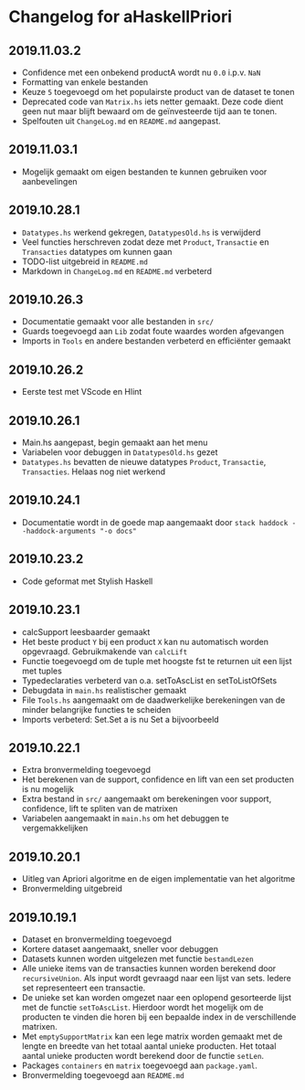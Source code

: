 # Changelog for aHaskellPriori

## 2019.11.03.2

- Confidence met een onbekend productA wordt nu `0.0` i.p.v. `NaN`
- Formatting van enkele bestanden
- Keuze `5` toegevoegd om het populairste product van de dataset te tonen
- Deprecated code van `Matrix.hs` iets netter gemaakt. Deze code dient geen nut maar blijft bewaard om de geïnvesteerde tijd aan te tonen.
- Spelfouten uit `ChangeLog.md` en `README.md` aangepast.

## 2019.11.03.1

- Mogelijk gemaakt om eigen bestanden te kunnen gebruiken voor aanbevelingen

## 2019.10.28.1

- `Datatypes.hs` werkend gekregen, `DatatypesOld.hs` is verwijderd
- Veel functies herschreven zodat deze met `Product`, `Transactie` en `Transacties` datatypes om kunnen gaan
- TODO-list uitgebreid in `README.md`
- Markdown in `ChangeLog.md` en `README.md` verbeterd

## 2019.10.26.3

- Documentatie gemaakt voor alle bestanden in `src/`
- Guards toegevoegd aan `Lib` zodat foute waardes worden afgevangen
- Imports in `Tools` en andere bestanden verbeterd en efficiënter gemaakt

## 2019.10.26.2

- Eerste test met VScode en Hlint

## 2019.10.26.1

- Main.hs aangepast, begin gemaakt aan het menu
- Variabelen voor debuggen in `DatatypesOld.hs` gezet
- `Datatypes.hs` bevatten de nieuwe datatypes `Product`, `Transactie`, `Transacties`. Helaas nog niet werkend

## 2019.10.24.1

- Documentatie wordt in de goede map aangemaakt door `stack haddock --haddock-arguments "-o docs"`

## 2019.10.23.2

- Code geformat met Stylish Haskell

## 2019.10.23.1

- calcSupport leesbaarder gemaakt
- Het beste product `Y` bij een product `X` kan nu automatisch worden opgevraagd. Gebruikmakende van `calcLift`
- Functie toegevoegd om de tuple met hoogste fst te returnen uit een lijst met tuples
- Typedeclaraties verbeterd van o.a. setToAscList en setToListOfSets
- Debugdata in `main.hs` realistischer gemaakt
- File `Tools.hs` aangemaakt om de daadwerkelijke berekeningen van de minder belangrijke functies te scheiden
- Imports verbeterd: Set.Set a is nu Set a bijvoorbeeld

## 2019.10.22.1

- Extra bronvermelding toegevoegd
- Het berekenen van de support, confidence en lift van een set producten is nu mogelijk
- Extra bestand in `src/` aangemaakt om berekeningen voor support, confidence, lift te spliten van de matrixen
- Variabelen aangemaakt in `main.hs` om het debuggen te vergemakkelijken

## 2019.10.20.1

- Uitleg van Apriori algoritme en de eigen implementatie van het algoritme
- Bronvermelding uitgebreid

## 2019.10.19.1

- Dataset en bronvermelding toegevoegd
- Kortere dataset aangemaakt, sneller voor debuggen
- Datasets kunnen worden uitgelezen met functie `bestandLezen`
- Alle unieke items van de transacties kunnen worden berekend door `recursiveUnion`.
Als input wordt gevraagd naar een lijst van sets. Iedere set representeert een transactie.
- De unieke set kan worden omgezet naar een oplopend gesorteerde lijst met de functie `setToAscList`.
Hierdoor wordt het mogelijk om de producten te vinden die horen bij een bepaalde index in de
verschillende matrixen.
- Met `emptySupportMatrix` kan een lege matrix worden gemaakt met de lengte en breedte van het totaal
aantal unieke producten. Het totaal aantal unieke producten wordt berekend door de functie `setLen`.
- Packages `containers` en `matrix` toegevoegd aan `package.yaml`.
- Bronvermelding toegevoegd aan `README.md`
